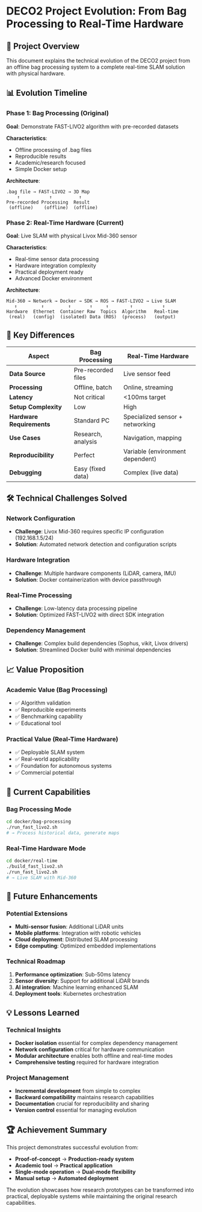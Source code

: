 # DECO2 Project Evolution: From Bag Processing to Real-Time Hardware

## 🎯 Project Overview

This document explains the technical evolution of the DECO2 project from an offline bag processing system to a complete real-time SLAM solution with physical hardware.

## 📊 Evolution Timeline

### Phase 1: Bag Processing (Original)
**Goal**: Demonstrate FAST-LIVO2 algorithm with pre-recorded datasets

**Characteristics**:
- Offline processing of .bag files
- Reproducible results
- Academic/research focused
- Simple Docker setup

**Architecture**:
```
.bag file → FAST-LIVO2 → 3D Map
    ↑           ↑          ↑
Pre-recorded Processing  Result
 (offline)    (offline)  (offline)
```

### Phase 2: Real-Time Hardware (Current)
**Goal**: Live SLAM with physical Livox Mid-360 sensor

**Characteristics**:
- Real-time sensor data processing
- Hardware integration complexity
- Practical deployment ready
- Advanced Docker environment

**Architecture**:
```
Mid-360 → Network → Docker → SDK → ROS → FAST-LIVO2 → Live SLAM
   ↑         ↑         ↑       ↑     ↑        ↑           ↑
Hardware  Ethernet  Container Raw  Topics  Algorithm   Real-time
 (real)   (config)  (isolated) Data (ROS)  (process)   (output)
```

## 🔄 Key Differences

| Aspect | Bag Processing | Real-Time Hardware |
|--------|----------------|-------------------|
| **Data Source** | Pre-recorded files | Live sensor feed |
| **Processing** | Offline, batch | Online, streaming |
| **Latency** | Not critical | <100ms target |
| **Setup Complexity** | Low | High |
| **Hardware Requirements** | Standard PC | Specialized sensor + networking |
| **Use Cases** | Research, analysis | Navigation, mapping |
| **Reproducibility** | Perfect | Variable (environment dependent) |
| **Debugging** | Easy (fixed data) | Complex (live data) |

## 🛠️ Technical Challenges Solved

### Network Configuration
- **Challenge**: Livox Mid-360 requires specific IP configuration (192.168.1.5/24)
- **Solution**: Automated network detection and configuration scripts

### Hardware Integration  
- **Challenge**: Multiple hardware components (LiDAR, camera, IMU)
- **Solution**: Docker containerization with device passthrough

### Real-Time Processing
- **Challenge**: Low-latency data processing pipeline
- **Solution**: Optimized FAST-LIVO2 with direct SDK integration

### Dependency Management
- **Challenge**: Complex build dependencies (Sophus, vikit, Livox drivers)
- **Solution**: Streamlined Docker build with minimal dependencies

## 📈 Value Proposition

### Academic Value (Bag Processing)
- ✅ Algorithm validation
- ✅ Reproducible experiments  
- ✅ Benchmarking capability
- ✅ Educational tool

### Practical Value (Real-Time Hardware)
- ✅ Deployable SLAM system
- ✅ Real-world applicability
- ✅ Foundation for autonomous systems
- ✅ Commercial potential

## 🎯 Current Capabilities

### Bag Processing Mode
```bash
cd docker/bag-processing
./run_fast_livo2.sh
# → Process historical data, generate maps
```

### Real-Time Hardware Mode
```bash
cd docker/real-time  
./build_fast_livo2.sh
./run_fast_livo2.sh
# → Live SLAM with Mid-360
```

## 🔮 Future Enhancements

### Potential Extensions
- **Multi-sensor fusion**: Additional LiDAR units
- **Mobile platforms**: Integration with robotic vehicles
- **Cloud deployment**: Distributed SLAM processing
- **Edge computing**: Optimized embedded implementations

### Technical Roadmap
1. **Performance optimization**: Sub-50ms latency
2. **Sensor diversity**: Support for additional LiDAR brands
3. **AI integration**: Machine learning enhanced SLAM
4. **Deployment tools**: Kubernetes orchestration

## 💡 Lessons Learned

### Technical Insights
- **Docker isolation** essential for complex dependency management
- **Network configuration** critical for hardware communication  
- **Modular architecture** enables both offline and real-time modes
- **Comprehensive testing** required for hardware integration

### Project Management
- **Incremental development** from simple to complex
- **Backward compatibility** maintains research capabilities
- **Documentation** crucial for reproducibility and sharing
- **Version control** essential for managing evolution

## 🏆 Achievement Summary

This project demonstrates successful evolution from:
- **Proof-of-concept** → **Production-ready system**
- **Academic tool** → **Practical application**
- **Single-mode operation** → **Dual-mode flexibility**
- **Manual setup** → **Automated deployment**

The evolution showcases how research prototypes can be transformed into practical, deployable systems while maintaining the original research capabilities.
